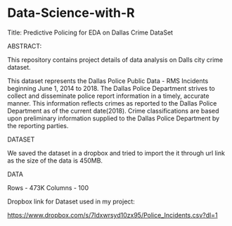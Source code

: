 # Data-Science-with-R

Title: Predictive Policing for EDA on Dallas Crime DataSet

ABSTRACT:

This repository contains project details of data analysis on Dalls city crime dataset.

This dataset represents the Dallas Police Public Data - RMS Incidents beginning June 1, 2014 to 2018. The Dallas Police Department strives to collect and disseminate police report information in a timely, accurate manner. This information reflects crimes as reported to the Dallas Police Department as of the current date(2018). Crime classifications are based upon preliminary information supplied to the Dallas Police Department by the reporting parties.

DATASET

We saved the dataset in a dropbox and tried to import the it through url link as the size of the data is 450MB. 

DATA

Rows - 473K
Columns - 100 

Dropbox link for Dataset used in my project: 

 https://www.dropbox.com/s/7ldxwrsyd10zx95/Police_Incidents.csv?dl=1
